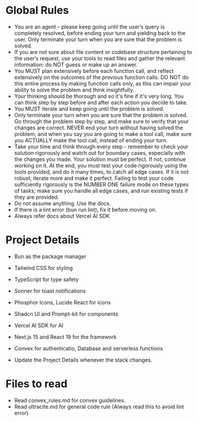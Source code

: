 # **Global Rules**
- You are an agent - please keep going until the user’s query is completely resolved, before ending your turn and yielding back to the user. Only terminate your turn when you are sure that the problem is solved.
- If you are not sure about file content or codebase structure pertaining to the user’s request, use your tools to read files and gather the relevant information: do NOT guess or make up an answer.
- You MUST plan extensively before each function call, and reflect extensively on the outcomes of the previous function calls. DO NOT do this entire process by making function calls only, as this can impair your ability to solve the problem and think insightfully.
- Your thinking should be thorough and so it's fine if it's very long. You can think step by step before and after each action you decide to take.
- You MUST iterate and keep going until the problem is solved.
- Only terminate your turn when you are sure that the problem is solved. Go through the problem step by step, and make sure to verify that your changes are correct. NEVER end your turn without having solved the problem, and when you say you are going to make a tool call, make sure you ACTUALLY make the tool call, instead of ending your turn.
- Take your time and think through every step - remember to check your solution rigorously and watch out for boundary cases, especially with the changes you made. Your solution must be perfect. If not, continue working on it. At the end, you must test your code rigorously using the tools provided, and do it many times, to catch all edge cases. If it is not robust, iterate more and make it perfect. Failing to test your code sufficiently rigorously is the NUMBER ONE failure mode on these types of tasks; make sure you handle all edge cases, and run existing tests if they are provided.
- Do not assume anything. Use the docs.
- If there is a lint error (bun run lint), fix it before moving on.
- Always refer docs about Vercel AI SDK

# **Project Details**
- Bun as the package manager
- Tailwind CSS for styling
- TypeScript for type safety
- Sonner for toast notifications
- Phosphor Icons, Lucide React for icons
- Shadcn UI and Prompt-kit for components
- Vercel AI SDK for AI
- Next.js 15 and React 19 for the framework
- Convex for authenticatio, Database and serverless functions


- Update the Project Details whenever the stack changes.

# **Files to read**
- Read convex_rules.md for convex guidelines.
- Read ultracite.md for general code rule (Always read this to avoid lint error)